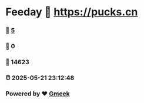 # Feeday :link: https://pucks.cn 
### :page_facing_up: [5](https://pucks.cn/tag.html) 
### :speech_balloon: 0 
### :hibiscus: 14623 
### :alarm_clock: 2025-05-21 23:12:48 
### Powered by :heart: [Gmeek](https://github.com/Meekdai/Gmeek)
